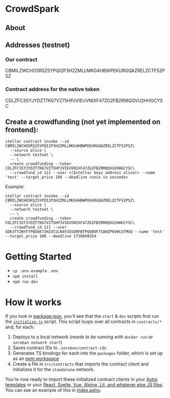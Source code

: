 # CrowdSpark

## About 

## Addresses (testnet)
### Our contract 
CBMILZWCHO5R5ZSYPQI2P3H2ZMLLMKG4HBWPEKURGQAZRELZCTF52PSZ
### Contract address for the native token
CDLZFC3SYJYDZT7K67VZ75HPJVIEUVNIXF47ZG2FB2RMQQVU2HHGCYSC

## Create a crowdfunding (not yet implemented on frontend):

```
stellar contract invoke --id CBMILZWCHO5R5ZSYPQI2P3H2ZMLLMKG4HBWPEKURGQAZRELZCTF52PSZ\
  --source alice \
  --network testnet \
  -- \
  create_crowdfunding --token CDLZFC3SYJYDZT7K67VZ75HPJVIEUVNIXF47ZG2FB2RMQQVU2HHGCYSC\
  --crowdfund_id 111 --user <($stellar keys address alice)> --name 'test' --target_price 100 --deadline <unix in seconds>
```

Example: 
```
stellar contract invoke --id CBMILZWCHO5R5ZSYPQI2P3H2ZMLLMKG4HBWPEKURGQAZRELZCTF52PSZ\
  --source alice \
  --network testnet \
  -- \
  create_crowdfunding --token CDLZFC3SYJYDZT7K67VZ75HPJVIEUVNIXF47ZG2FB2RMQQVU2HHGCYSC\
  --crowdfund_id 111 --user GD63TY2WYF7PQG6K7IHZ4T2LN4F3G5DRFBTPQ6BOF7SAHZP6VWCGTMUQ --name 'test' --target_price 100 --deadline 1730049354
```

# Getting Started

- `cp .env.example .env`
- `npm install`
- `npm run dev`

# How it works

If you look in [package.json](./package.json), you'll see that the `start` & `dev` scripts first run the [`initialize.js`](./initialize.js) script. This script loops over all contracts in `contracts/*` and, for each:

1. Deploys to a local network (_needs to be running with `docker run` or `soroban network start`_)
2. Saves contract IDs to `.soroban/contract-ids`
3. Generates TS bindings for each into the `packages` folder, which is set up as an [npm workspace](https://docs.npmjs.com/cli/v10/configuring-npm/package-json#workspaces)
4. Create a file in `src/contracts` that imports the contract client and initializes it for the `standalone` network.

You're now ready to import these initialized contract clients in your [Astro templates](https://docs.astro.build/en/core-concepts/astro-syntax/) or your [React, Svelte, Vue, Alpine, Lit, and whatever else JS files](https://docs.astro.build/en/core-concepts/framework-components/#official-ui-framework-integrations). You can see an example of this in [index.astro](./src/pages/index.astro).
